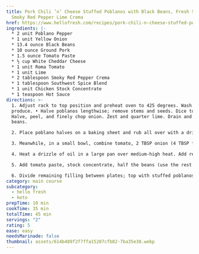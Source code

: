 ```yaml
---
title: Pork Chili ’n’ Cheese Stuffed Poblanos with Black Beans, Fresh Salsa &
  Smoky Red Pepper Lime Crema
href: https://www.hellofresh.com/recipes/pork-chili-n-cheese-stuffed-poblanos-614b489f2f7ffa15207cfb82
ingredients: |-
  * 2 unit Poblano Pepper
  * 1 unit Yellow Onion
  * 13.4 ounce Black Beans
  * 10 ounce Ground Pork
  * 1.5 ounce Tomato Paste
  * ½ cup White Cheddar Cheese
  * 1 unit Roma Tomato
  * 1 unit Lime
  * 2 tablespoon Smoky Red Pepper Crema
  * 1 tablespoon Southwest Spice Blend
  * 1 unit Chicken Stock Concentrate
  * 1 teaspoon Hot Sauce
directions: >-
  1. Adjust rack to top position and preheat oven to 425 degrees. Wash and dry
  produce. • Halve poblanos lengthwise; remove stems and seeds. Dice tomato.
  Halve, peel, and finely chop onion. Zest and quarter lime. Drain and rinse
  beans.

  2. Place poblano halves on a baking sheet and rub all over with a drizzle of oil. Season with salt and pepper. • Roast on top rack until browned and softened, 15-18 minutes.

  3. Meanwhile, in a small bowl, combine tomato, 2 TBSP onion (4 TBSP for 4 servings), half the lime zest, and a squeeze of lime juice to taste. Season with salt and pepper. • In a separate small bowl, combine smoky red pepper crema, remaining lime zest, and a squeeze of lime juice to taste. Season with salt and pepper. Add water 1 tsp at a time until mixture reaches a drizzling consistency.

  4. Heat a drizzle of oil in a large pan over medium-high heat. Add remaining onion and season with salt and pepper. Cook, stirring, until softened, 4-5 minutes. • Add pork* and Southwest Spice; season with salt and pepper. Cook, breaking up meat into pieces, until browned and cooked through, 4-6 minutes.

  5. Add tomato paste, stock concentrate, half the beans (use the rest as you like), and ¼ cup water to pan with pork filling. (For 4 servings, use all the beans and 1⁄3 cup water.) Stir until mixture is saucy and thoroughly combined, 1-2 minutes. Season generously with salt and pepper. • Once poblano halves are done roasting, remove sheet from oven. Stuff with up to half the filling (save the rest for serving). Evenly sprinkle with cheddar. • Return to oven until cheese melts, 3-4 minutes.

  6. Divide remaining filling between plates; top with stuffed poblanos, salsa, and crema. Drizzle with hot sauce if desired. Serve with any remaining lime wedges on the side.
category: main course
subcategory:
  - hello fresh
  - keto
prepTime: 10 min
cookTime: 35 min
totalTime: 45 min
servings: "2"
rating: 5
ease: easy
needsMarinade: false
thumbnail: assets/614b489f2f7ffa15207cfb82-7ba35e38.webp
---
```

